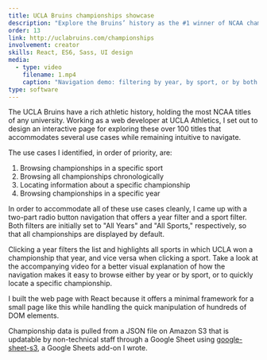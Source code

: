 ```yaml
---
title: UCLA Bruins championships showcase
description: "Explore the Bruins’ history as the #1 winner of NCAA championships"
order: 13
link: http://uclabruins.com/championships
involvement: creator
skills: React, ES6, Sass, UI design
media:
  - type: video
    filename: 1.mp4
    caption: "Navigation demo: filtering by year, by sport, or by both."
type: software
---
```


The UCLA Bruins have a rich athletic history, holding the most NCAA titles of any university. Working as a web developer at UCLA Athletics, I set out to design an interactive page for exploring these over 100 titles that accommodates several use cases while remaining intuitive to navigate.

The use cases I identified, in order of priority, are:

1. Browsing championships in a specific sport
2. Browsing all championships chronologically
4. Locating information about a specific championship
3. Browsing championships in a specific year

In order to accommodate all of these use cases cleanly, I came up with a two-part radio button navigation that offers a year filter and a sport filter. Both filters are initially set to "All Years" and "All Sports," respectively, so that all championships are displayed by default.

Clicking a year filters the list and highlights all sports in which UCLA won a championship that year, and vice versa when clicking a sport. Take a look at the accompanying video for a better visual explanation of how the navigation makes it easy to browse either by year or by sport, or to quickly locate a specific championship.

I built the web page with React because it offers a minimal framework for a small page like this while handling the quick manipulation of hundreds of DOM elements. 

Championship data is pulled from a JSON file on Amazon S3 that is updatable by non-technical staff through a Google Sheet using [google-sheet-s3](https://github.com/liddiard/google-sheet-s3), a Google Sheets add-on I wrote.
